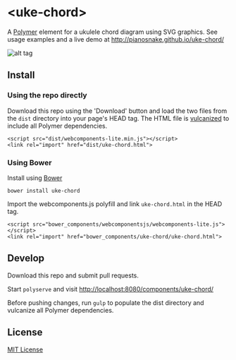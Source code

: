 # &lt;uke-chord&gt;

A [Polymer](https://www.polymer-project.org) element for a ukulele chord diagram using SVG graphics. See usage examples and a live demo at <http://pianosnake.github.io/uke-chord/>

![alt tag](https://92fcb41a43d1d336366489008203152e7a54f1a8-www.googledrive.com/host/0B2yJBQz-_X5XSk9KMXd0UEgzYmM/sample-chord.png)

## Install

### Using the repo directly

Download this repo using the 'Download' button and load the two files from the `dist` directory into your page's HEAD tag. The HTML file is [vulcanized](https://github.com/Polymer/vulcanize) to include all Polymer dependencies.
	
	<script src="dist/webcomponents-lite.min.js"></script>
	<link rel="import" href="dist/uke-chord.html">

### Using Bower

Install using [Bower](http://bower.io/)

	bower install uke-chord

Import the webcomponents.js polyfill and link `uke-chord.html` in the HEAD tag.

	<script src="bower_components/webcomponentsjs/webcomponents-lite.js"></script>
	<link rel="import" href="bower_components/uke-chord/uke-chord.html">

## Develop

Download this repo and submit pull requests.

Start `polyserve` and visit <http://localhost:8080/components/uke-chord/>

Before pushing changes, run `gulp` to populate the dist directory and vulcanize all Polymer dependencies.

## License

[MIT License](http://opensource.org/licenses/MIT)
